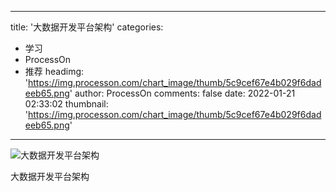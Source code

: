 
---
title: '大数据开发平台架构'
categories: 
 - 学习
 - ProcessOn
 - 推荐
headimg: 'https://img.processon.com/chart_image/thumb/5c9cef67e4b029f6dadeeb65.png'
author: ProcessOn
comments: false
date: 2022-01-21 02:33:02
thumbnail: 'https://img.processon.com/chart_image/thumb/5c9cef67e4b029f6dadeeb65.png'
---

<div>   
<img class="thumb" alt="大数据开发平台架构" src="https://img.processon.com/chart_image/thumb/5c9cef67e4b029f6dadeeb65.png" referrerpolicy="no-referrer">
<p>大数据开发平台架构</p>  
</div>
            